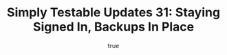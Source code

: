 ---
layout: default
title: "Simply Testable Updates 31: Staying Signed In, Backups In Place"
author:
    name: Jon Cram
    url: https://github.com/webignition
newsletter:
    issue_number: 31st
    url: https://us5.campaign-archive1.com/?u=ac75e33d993d2b502e333ddd0&amp;id=e6ee75b736
    closing_sentence: Expect the next newsletter in a week from now on March 20.
    highlights:
        - You can now stay signed in
        - Core application backups are in place
---